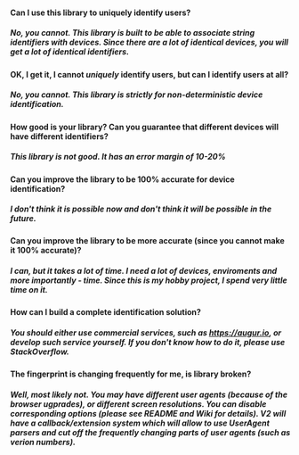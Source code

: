 #### Can I use this library to uniquely identify users?
##### No, you cannot. This library is built to be able to associate string identifiers with devices. Since there are a lot of identical devices, you will get a lot of identical identifiers.

#### OK, I get it, I cannot _uniquely_ identify users, but can I identify users at all?
##### No, you cannot. This library is strictly for non-deterministic device identification.


#### How good is your library? Can you guarantee that different devices will have different identifiers?
##### This library is not good. It has an error margin of 10-20%

#### Can you improve the library to be 100% accurate for device identification?
##### I don't think it is possible now and don't think it will be possible in the future.

#### Can you improve the library to be more accurate (since you cannot make it 100% accurate)?
##### I can, but it takes a lot of time. I need a lot of devices, enviroments and more importantly - time. Since this is my hobby project, I spend very little time on it.

#### How can I build a complete identification solution?
##### You should either use commercial services, such as https://augur.io, or develop such service yourself. If you don't know how to do it, please use StackOverflow.

#### The fingerprint is changing frequently for me, is library broken?
##### Well, most likely not. You may have different user agents (because of the browser ugprades), or different screen resolutions. You can disable corresponding options (please see README and Wiki for details). V2 will have a callback/extension system which will allow to use UserAgent parsers and cut off the frequently changing parts of user agents (such as verion numbers).
